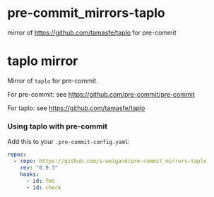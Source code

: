[//]: # "DO NOT CHANGE THIS FILE BUT ITS TEMPLATE `.github/scripts/readme-template.md`"

# pre-commit_mirrors-taplo

mirror of https://github.com/tamasfe/taplo for pre-commit

# taplo mirror

Mirror of `taplo` for pre-commit.

For pre-commit: see https://github.com/pre-commit/pre-commit

For taplo: see https://github.com/tamasfe/taplo

### Using taplo with pre-commit

Add this to your `.pre-commit-config.yaml`:

```yaml
repos:
  - repo: https://github.com/s-weigand/pre-commit_mirrors-taplo
    rev: "0.9.3"
    hooks:
      - id: fmt
      - id: check
```